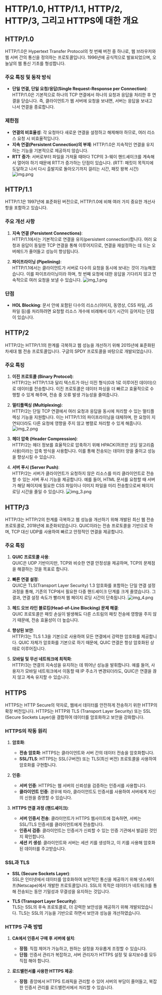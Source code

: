 # HTTP/1.0, HTTP/1.1, HTTP/2, HTTP/3, 그리고 HTTPS에 대한 개요

## HTTP/1.0
HTTP/1.0은 Hypertext Transfer Protocol의 첫 번째 버전 중 하나로, 웹 브라우저와 웹 서버 간의 통신을 정의하는 프로토콜입니다. 1996년에 공식적으로 발표되었으며, 오늘날의 웹 통신 기초를 형성합니다.

### 주요 특징 및 동작 방식
- **단일 연결, 단일 요청/응답(Single Request-Response per Connection)**:  
  HTTP/1.0은 기본적으로 하나의 TCP 연결에서 하나의 요청과 응답을 처리한 후 연결을 닫습니다. 즉, 클라이언트가 웹 서버에 요청을 보내면, 서버는 응답을 보내고 나서 연결을 종료합니다.

### 제한점
- **연결의 비효율성**: 각 요청마다 새로운 연결을 설정하고 해제해야 하므로, 여러 리소스 요청 시 비효율적입니다.
- **지속 연결(Persistent Connection)의 부재**: HTTP/1.0은 지속적인 연결을 유지하는 기능을 기본적으로 제공하지 않습니다.
- **RTT 증가**: 서버로부터 파일을 가져올 때마다 TCP의 3-웨이 핸드셰이크를 계속해서 열어야 하기 때문에 RTT가 증가하는 단점이 있습니다. (RTT: 패킷이 목적지에 도달하고 나서 다시 출발지로 돌아오기까지 걸리는 시간, 패킷 왕복 시간)
![img.png](img.png)

## HTTP/1.1
HTTP/1.1은 1997년에 표준화된 버전으로, HTTP/1.0에 비해 여러 가지 중요한 개선사항을 포함하고 있습니다.

### 주요 개선 사항
1. **지속 연결 (Persistent Connections)**:  
   HTTP/1.1에서는 기본적으로 연결을 유지(persistent connection)합니다. 여러 요청과 응답이 동일한 TCP 연결을 통해 이루어지므로, 연결을 재설정하는 데 드는 오버헤드가 줄어들고 성능이 향상됩니다.

2. **파이프라이닝 (Pipelining)**:  
   HTTP/1.1에서는 클라이언트가 서버로 다수의 요청을 동시에 보내는 것이 가능해졌습니다. 이를 파이프라이닝이라 하며, 첫 번째 요청에 대한 응답을 기다리지 않고 연속적으로 여러 요청을 보낼 수 있습니다.
![img_1.png](img_1.png)

### 단점
- **HOL Blocking**: 문서 안에 포함된 다수의 리소스(이미지, 동영상, CSS 파일, JS 파일 등)를 처리하려면 요청할 리소스 개수에 비례해서 대기 시간이 길어지는 단점이 있습니다.

## HTTP/2
HTTP/2는 HTTP/1.1의 한계를 극복하고 웹 성능을 개선하기 위해 2015년에 표준화된 차세대 웹 전송 프로토콜입니다. 구글의 SPDY 프로토콜을 바탕으로 개발되었습니다.

### 주요 특징
1. **이진 프로토콜 (Binary Protocol)**:  
   HTTP/2는 HTTP/1.1과 달리 텍스트가 아닌 이진 형식(0과 1로 이루어진 데이터)으로 데이터를 전송합니다. 이진 프로토콜은 데이터 파싱을 더 빠르고 효율적으로 수행할 수 있게 해주며, 전송 중 오류 발생 가능성을 줄여줍니다.

2. **멀티플렉싱 (Multiplexing)**:  
   HTTP/2는 단일 TCP 연결에서 여러 요청과 응답을 동시에 처리할 수 있는 멀티플렉싱 기능을 지원합니다. 이는 HTTP/1.1의 파이프라이닝을 대체하며, 한 요청이 지연되더라도 다른 요청에 영향을 주지 않고 병렬로 처리할 수 있게 해줍니다.
![img_2.png](img_2.png)

3. **헤더 압축 (Header Compression)**:  
   HTTP/2는 헤더 정보를 효율적으로 압축하기 위해 HPACK(허프만 코딩 알고리즘 사용)이라는 압축 방식을 사용합니다. 이를 통해 전송되는 데이터 양을 줄이고 성능을 향상시킬 수 있습니다.

4. **서버 푸시 (Server Push)**:  
   HTTP/2는 서버가 클라이언트가 요청하지 않은 리소스를 미리 클라이언트로 전송할 수 있는 서버 푸시 기능을 제공합니다. 예를 들어, HTML 문서를 요청할 때 서버가 해당 페이지에 필요한 CSS 파일이나 이미지 파일을 미리 전송함으로써 페이지 로딩 시간을 줄일 수 있습니다.
![img_3.png](img_3.png)

## HTTP/3
HTTP/3는 HTTP/2의 한계를 극복하고 웹 성능을 개선하기 위해 개발된 최신 웹 전송 프로토콜로, 2018년에 표준화되었습니다. QUIC이라는 전송 프로토콜을 기반으로 하며, TCP 대신 UDP를 사용하여 빠르고 안정적인 연결을 제공합니다.

### 주요 특징
1. **QUIC 프로토콜 사용**:  
   QUIC은 UDP 기반이지만, TCP와 비슷한 연결 안정성을 제공하며, TCP의 문제점을 해결하는 것을 목표로 합니다.

2. **빠른 연결 설정**:  
   QUIC은 TLS(Transport Layer Security) 1.3 암호화를 포함하는 단일 연결 설정 과정을 통해, 기존의 TCP에서 필요한 다중 핸드셰이크 단계를 크게 줄였습니다. 그 결과, 연결 설정 속도가 빨라져 웹 페이지 로딩 시간이 단축됩니다.
![img_4.png](img_4.png)

3. **헤드 오브 라인 블로킹(Head-of-Line Blocking) 문제 해결**:  
   QUIC 프로토콜은 패킷 손실이 발생해도 다른 스트림의 패킷 전송에 영향을 주지 않기 때문에, 전송 효율성이 더 높습니다.

4. **향상된 보안**:  
   HTTP/3는 TLS 1.3을 기본으로 사용하여 모든 연결에서 강력한 암호화를 제공합니다. QUIC 자체가 암호화를 기본으로 하기 때문에, QUIC 연결은 항상 암호화된 상태로 이루어집니다.

5. **모바일 및 무선 네트워크에 최적화**:  
   HTTP/3는 연결의 지속성을 유지하는 데 뛰어난 성능을 발휘합니다. 예를 들어, 사용자가 모바일 네트워크에서 이동할 때 IP 주소가 변경되더라도, QUIC은 연결을 끊지 않고 계속 유지할 수 있습니다.

## HTTPS
HTTPS는 HTTP Secure의 약자로, 웹에서 데이터를 안전하게 전송하기 위한 HTTP의 확장 버전입니다. HTTPS는 HTTP와 TLS (Transport Layer Security) 또는 SSL (Secure Sockets Layer)을 결합하여 데이터를 암호화하고 보안을 강화합니다.

### HTTPS의 작동 원리
1. **암호화**:
    - **전송 암호화**: HTTPS는 클라이언트와 서버 간의 데이터 전송을 암호화합니다.
    - **SSL/TLS**: HTTPS는 SSL(구버전) 또는 TLS(최신 버전) 프로토콜을 사용하여 암호화를 구현합니다.

2. **인증**:
    - **서버 인증**: HTTPS는 웹 서버의 신뢰성을 검증하는 인증서를 사용합니다.
    - **클라이언트 인증**: 경우에 따라, 클라이언트도 인증서를 사용하여 서버에게 자신의 신원을 증명할 수 있습니다.

3. **HTTPS 연결 과정 (핸드셰이크)**:
    - **서버 인증서 전송**: 클라이언트가 HTTPS 웹사이트에 접속하면, 서버는 SSL/TLS 인증서를 클라이언트에게 전송합니다.
    - **인증서 검증**: 클라이언트는 인증서가 신뢰할 수 있는 인증 기관에서 발급된 것인지 확인합니다.
    - **세션 키 생성**: 클라이언트와 서버는 세션 키를 생성하고, 이 키를 사용해 암호화된 데이터를 주고받습니다.

### SSL과 TLS
- **SSL (Secure Sockets Layer)**:  
  SSL은 인터넷에서 데이터를 암호화하여 보안적인 통신을 제공하기 위해 넷스케이프(Netscape)에서 개발한 프로토콜입니다. SSL의 목적은 데이터가 네트워크를 통해 전송되는 동안 기밀성과 무결성을 유지하는 것입니다.

- **TLS (Transport Layer Security)**:  
  TLS는 SSL의 후속 프로토콜로, 더 강력한 보안성을 제공하기 위해 개발되었습니다. TLS는 SSL의 기능을 기반으로 하면서 보안과 성능을 개선하였습니다.

### HTTPS 구축 방법
1. **CA에서 인증서 구매 후 서버에 설치**:
    - **장점**: 직접 제어가 가능하고, 원하는 설정을 자유롭게 조정할 수 있습니다.
    - **단점**: 인증서 관리가 복잡하고, 서버 관리자가 HTTPS 설정 및 유지보수를 모두 직접 해야 합니다.

2. **로드밸런서를 사용한 HTTPS 제공**:
    - **장점**: 중앙에서 HTTPS 트래픽을 관리할 수 있어 서버의 부담이 줄어들고, 복잡한 인증서 관리를 로드밸런서에서 처리할 수 있습니다.
  
